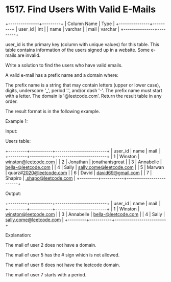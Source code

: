 # 1517. Find Users With Valid E-Mails

+---------------+---------+
| Column Name | Type |
+---------------+---------+
| user_id | int |
| name | varchar |
| mail | varchar |
+---------------+---------+

user_id is the primary key (column with unique values) for this table.
This table contains information of the users signed up in a website. Some e-mails are invalid.

Write a solution to find the users who have valid emails.

A valid e-mail has a prefix name and a domain where:

The prefix name is a string that may contain letters (upper or lower case), digits, underscore '\_', period '.', and/or dash '-'. The prefix name must start with a letter.
The domain is '@leetcode.com'.
Return the result table in any order.

The result format is in the following example.

Example 1:

Input:

Users table:

+---------+-----------+-------------------------+
| user_id | name | mail |
+---------+-----------+-------------------------+
| 1 | Winston | winston@leetcode.com |
| 2 | Jonathan | jonathanisgreat |
| 3 | Annabelle | bella-@leetcode.com |
| 4 | Sally | sally.come@leetcode.com |
| 5 | Marwan | quarz#2020@leetcode.com |
| 6 | David | david69@gmail.com |
| 7 | Shapiro | .shapo@leetcode.com |
+---------+-----------+-------------------------+

Output:

+---------+-----------+-------------------------+
| user_id | name | mail |
+---------+-----------+-------------------------+
| 1 | Winston | winston@leetcode.com |
| 3 | Annabelle | bella-@leetcode.com |
| 4 | Sally | sally.come@leetcode.com |
+---------+-----------+-------------------------+

Explanation:

The mail of user 2 does not have a domain.

The mail of user 5 has the # sign which is not allowed.

The mail of user 6 does not have the leetcode domain.

The mail of user 7 starts with a period.
